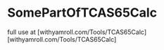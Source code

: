 # SomePartOfTCAS65Calc

full use at [withyamroll.com/Tools/TCAS65Calc][withyamroll.com/Tools/TCAS65Calc]
